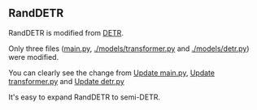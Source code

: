 ## RandDETR

RandDETR is modified from [DETR](https://github.com/facebookresearch/detr). 


Only three files ([main.py](https://github.com/scuwyh2000/RandDETR/blob/main/main.py), [./models/transformer.py](https://github.com/scuwyh2000/RandDETR/blob/main/models/transformer.py) and [./models/detr.py](https://github.com/scuwyh2000/RandDETR/blob/main/models/detr.py)) were modified. 


You can clearly see the change from [Update main.py](https://github.com/scuwyh2000/RandDETR/commit/5d4b212b1437772e8bb4f3abb607bed30a8f1d23), [Update transformer.py](https://github.com/scuwyh2000/RandDETR/blob/main/models/transformer.py) and [Update detr.py](https://github.com/scuwyh2000/RandDETR/blob/main/models/detr.py)


It's easy to expand RandDETR to semi-DETR.
